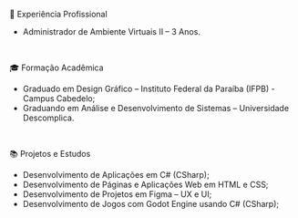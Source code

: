 💼 Experiência Profissional

- Administrador de Ambiente Virtuais II – 3 Anos.
<br>

🎓 Formação Acadêmica

- Graduado em Design Gráfico – Instituto Federal da Paraíba (IFPB) - Campus Cabedelo;
- Graduando em Análise e Desenvolvimento de Sistemas – Universidade Descomplica.
<br>

📚 Projetos e Estudos

- Desenvolvimento de Aplicações em C# (CSharp);
- Desenvolvimento de Páginas e Aplicações Web em HTML e CSS;
- Desenvolvimento de Projetos em Figma – UX e UI;
- Desenvolvimento de Jogos com Godot Engine usando C# (CSharp);
